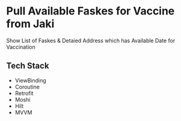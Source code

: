 # Pull Available Faskes for Vaccine from Jaki
Show List of Faskes & Detaied Address which has Available Date for Vaccination

## Tech Stack
- ViewBinding
- Coroutine
- Retrofit
- Moshi
- Hilt
- MVVM